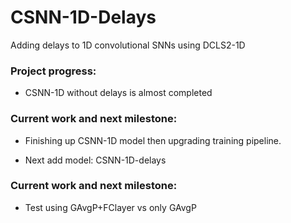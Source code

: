 # CSNN-1D-Delays
Adding delays to 1D convolutional SNNs using DCLS2-1D

### Project progress:
- CSNN-1D without delays is almost completed

### Current work and next milestone:
- Finishing up CSNN-1D model then upgrading training pipeline.

- Next add model: CSNN-1D-delays


### Current work and next milestone:

- Test using GAvgP+FClayer vs only GAvgP